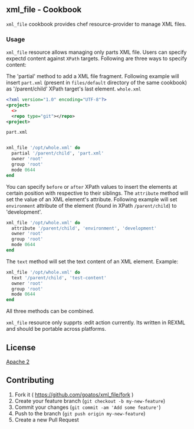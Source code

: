 ## xml_file - Cookbook

`xml_file` cookbook provides chef resource-provider to manage
XML files.

### Usage

`xml_file` resource allows managing only parts XML file. Users
can specify expectd content against `XPath` targets. Following
are three ways to specify content:

The 'partial' method to add a XML file fragment. Following example will
insert `part.xml` (present in `files/default` directory of the same cookbook)
as '/parent/child' XPath target's last element.
`whole.xml`
```xml
<?xml version="1.0" encoding="UTF-8"?>
<project>
  <>
  <repo type="git"></repo>
<project>
```

`part.xml`
```xml
```

```ruby
xml_file '/opt/whole.xml' do
  partial '/parent/child', 'part.xml'
  owner 'root'
  group 'root'
  mode 0644
end
```
You can specify `before` or `after` XPath values to insert the elements
at certain position with respective to their siblings.
The `attribute` method will set the value of an XML element's attribute.
Following example will set `environment` attribute of the element (found
in XPath `/parent/child`) to 'development'.

```ruby
xml_file '/opt/whole.xml' do
  attribute '/parent/child', 'environment', 'development'
  owner 'root'
  group 'root'
  mode 0644
end
```
The `text` method will set the text content of an XML element. Example:

```ruby
xml_file '/opt/whole.xml' do
  text '/parent/child', 'test-content'
  owner 'root'
  group 'root'
  mode 0644
end
```

All three methods can be combined.

`xml_file` resource only supprts :edit action currently. Its written in
REXML and should be portable across platforms.

## License
[Apache 2](http://www.apache.org/licenses/LICENSE-2.0)

## Contributing

1. Fork it ( https://github.com/goatos/xml_file/fork )
2. Create your feature branch (`git checkout -b my-new-feature`)
3. Commit your changes (`git commit -am 'Add some feature'`)
4. Push to the branch (`git push origin my-new-feature`)
5. Create a new Pull Request
